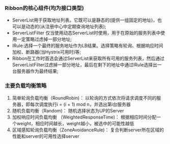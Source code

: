 ### Ribbon的核心组件(均为接口类型)
- ServerList用于获取地址列表。它既可以是静态的(提供一组固定的地址)，也可以是动态的(从注册中心中定期查询地址列表);
- ServerListFilter 仅当使用动态ServerList时使用，用于在原始的服务列表中使用一定策略过虑掉一部分地址;
- IRule:选择一个最终的服务地址作为LB结果。选择策略有轮询、根据响应时间加权、断路器(当Hystrix可用时)等;
- Ribbon在工作时首选会通过ServerList来获取所有可用的服务列表，然后通过ServerListFilter过虑掉一部分地址，最后在剩下的地址中通过IRule选择出一台服务器作为最终结果;


### 主要负载均衡策略
1. 简单轮询负载均衡（RoundRobin)：
    以轮询的方式依次将请求调度不同的服务器，即每次调度执行i = (i + 1) mod n，并选出第i台服务器
2. 随机负载均衡（Random)：
    随机选择状态为UP的Server
3. 加权响应时间负载均衡 （WeightedResponseTime)：
    根据相应时间分配一个weight，相应时间越长，weight越小，被选中的可能性越低
4. 区域感知轮询负载均衡（ZoneAvoidanceRule)：
    复合判断server所在区域的性能和server的可用性选择server

